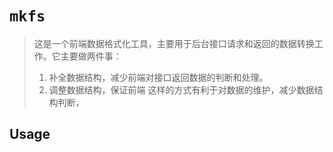 # `mkfs`

> 这是一个前端数据格式化工具，主要用于后台接口请求和返回的数据转换工作。它主要做两件事：
> 1. 补全数据结构，减少前端对接口返回数据的判断和处理。
> 2. 调整数据结构，保证前端
> 这样的方式有利于对数据的维护，减少数据结构判断，

## Usage

```

```
